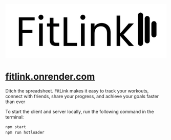 ![FitLink Logo](client/src/public/logo_readme.png)

# [fitlink.onrender.com](fitlink.onrender.com)

Ditch the spreadsheet. FitLink makes it easy to track your workouts, connect with friends, share your progress, and achieve your goals faster than ever

To start the client and server locally, run the following command in the terminal:

```bash
npm start
npm run hotloader
```
